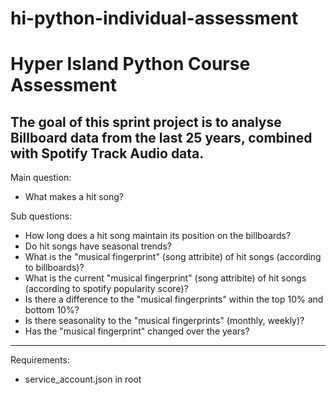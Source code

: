 # hi-python-individual-assessment

# Hyper Island Python Course Assessment  


The goal of this sprint project is to analyse Billboard data from the last 25 years, combined with Spotify Track Audio data.
---
Main question: 
- What makes a hit song?  

Sub questions: 
- How long does a hit song maintain its position on the billboards?
- Do hit songs have seasonal trends? 
- What is the "musical fingerprint" (song attribite) of hit songs (according to billboards)? 
- What is the current "musical fingerprint" (song attribite) of hit songs (according to spotify popularity score)? 
- Is there a difference to the "musical fingerprints" within the top 10% and bottom 10%? 
- Is there seasonality to the "musical fingerprints" (monthly, weekly)? 
- Has the "musical fingerprint" changed over the years? 

---
Requirements: 
- service_account.json in root